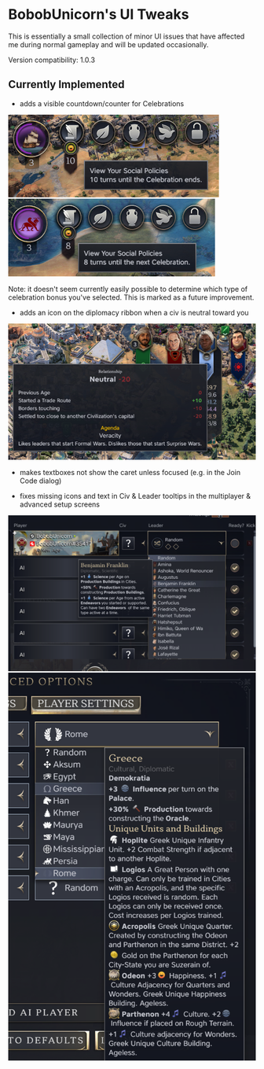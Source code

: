 # BobobUnicorn's UI Tweaks

This is essentially a small collection of minor UI issues that have affected me during normal gameplay and will be updated occasionally.

Version compatibility: 1.0.3

## Currently Implemented

- adds a visible countdown/counter for Celebrations

![In Celebration](screenshots/celebration-active.png)
![Not in Celebration](screenshots/celebration-inactive.png)

Note: it doesn't seem currently easily possible to determine which type of celebration bonus you've selected. This is marked as a future improvement.

- adds an icon on the diplomacy ribbon when a civ is neutral toward you

![Diplomacy ribbon](screenshots/diplo-ribbon.png)

- makes textboxes not show the caret unless focused (e.g. in the Join Code dialog)

- fixes missing icons and text in Civ & Leader tooltips in the multiplayer & advanced setup screens

![leader dropdown](screenshots/dropdown-leader.png)
![civ dropdown](screenshots/dropdown-civ.png)
